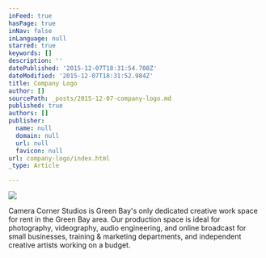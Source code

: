 ```yaml
---
inFeed: true
hasPage: true
inNav: false
inLanguage: null
starred: true
keywords: []
description: ''
datePublished: '2015-12-07T18:31:54.708Z'
dateModified: '2015-12-07T18:31:52.984Z'
title: Company Logo
author: []
sourcePath: _posts/2015-12-07-company-logo.md
published: true
authors: []
publisher:
  name: null
  domain: null
  url: null
  favicon: null
url: company-logo/index.html
_type: Article

---
```

![](https://the-grid-user-content.s3-us-west-2.amazonaws.com/3d165a4e-8f76-4a83-a63a-6cf3186a195b.jpg)

Camera Corner Studios is Green Bay's only dedicated creative work space for rent in the Green Bay area.  Our production space is ideal for photography, videography, audio engineering, and online broadcast for small businesses, training & marketing departments, and independent creative artists working on a budget.